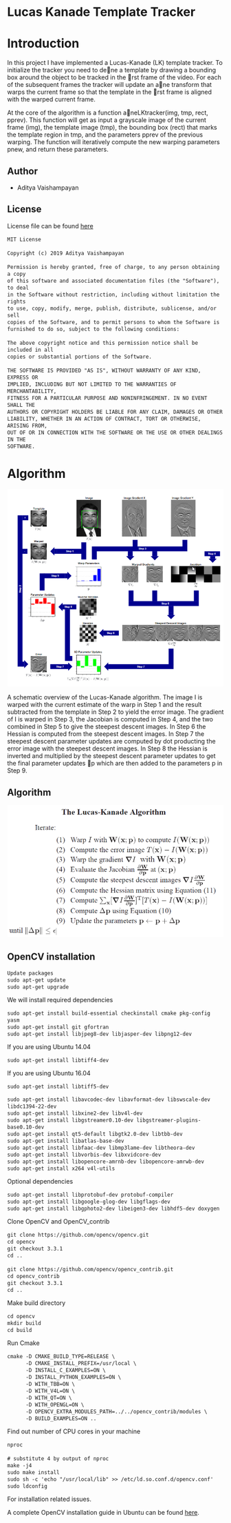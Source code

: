 # Lucas Kanade Template Tracker

# Introduction
In this project I have implemented a Lucas-Kanade (LK) template tracker.
To initialize the tracker you need to dene a template by drawing a
bounding box around the object to be tracked in the rst frame of the
video. For each of the subsequent frames the tracker will update an ane
transform that warps the current frame so that the template in the rst
frame is aligned with the warped current frame.

At the core of the algorithm is a function aneLKtracker(img, tmp, rect,
pprev). This function will get as input a grayscale image of the current
frame (img), the template image (tmp), the bounding box (rect) that
marks the template region in tmp, and the parameters pprev of the
previous warping. The function will iteratively compute the new warping
parameters pnew, and return these parameters.

## Author
 - Aditya Vaishampayan

## License
License file can be found [here](https://github.com/adityavaishampayan/Lucas_Kanade_Template_Tracker/blob/master/LICENSE)

```
MIT License

Copyright (c) 2019 Aditya Vaishampayan

Permission is hereby granted, free of charge, to any person obtaining a copy
of this software and associated documentation files (the "Software"), to deal
in the Software without restriction, including without limitation the rights
to use, copy, modify, merge, publish, distribute, sublicense, and/or sell
copies of the Software, and to permit persons to whom the Software is
furnished to do so, subject to the following conditions:

The above copyright notice and this permission notice shall be included in all
copies or substantial portions of the Software.

THE SOFTWARE IS PROVIDED "AS IS", WITHOUT WARRANTY OF ANY KIND, EXPRESS OR
IMPLIED, INCLUDING BUT NOT LIMITED TO THE WARRANTIES OF MERCHANTABILITY,
FITNESS FOR A PARTICULAR PURPOSE AND NONINFRINGEMENT. IN NO EVENT SHALL THE
AUTHORS OR COPYRIGHT HOLDERS BE LIABLE FOR ANY CLAIM, DAMAGES OR OTHER
LIABILITY, WHETHER IN AN ACTION OF CONTRACT, TORT OR OTHERWISE, ARISING FROM,
OUT OF OR IN CONNECTION WITH THE SOFTWARE OR THE USE OR OTHER DEALINGS IN THE
SOFTWARE.
```

# Algorithm
![Lucas Kanade Algorithm](Images/LK_algorithm.png)

A schematic overview of the Lucas-Kanade algorithm. The image I is
warped with the current estimate of the warp in Step 1 and the result
subtracted from the template in Step 2 to yield the error image. The
gradient of I is warped in Step 3, the Jacobian is computed in Step 4,
and the two combined in Step 5 to give the steepest descent images. In
Step 6 the Hessian is computed from the steepest descent images. In Step
7 the steepest descent parameter updates are computed by dot producting
the error image with the steepest descent images. In Step 8 the Hessian
is inverted and multiplied by the steepest descent parameter updates to
get the final parameter updates p which are then added to the
parameters p in Step 9.

## Algorithm
![Algorithm steps](Images/steps.png)

## OpenCV installation
```
Update packages
sudo apt-get update
sudo apt-get upgrade
```
We will install required dependencies
```
sudo apt-get install build-essential checkinstall cmake pkg-config yasm
sudo apt-get install git gfortran
sudo apt-get install libjpeg8-dev libjasper-dev libpng12-dev
 ```
If you are using Ubuntu 14.04
```
sudo apt-get install libtiff4-dev
```
If you are using Ubuntu 16.04
```
sudo apt-get install libtiff5-dev
```

```
sudo apt-get install libavcodec-dev libavformat-dev libswscale-dev libdc1394-22-dev
sudo apt-get install libxine2-dev libv4l-dev
sudo apt-get install libgstreamer0.10-dev libgstreamer-plugins-base0.10-dev
sudo apt-get install qt5-default libgtk2.0-dev libtbb-dev
sudo apt-get install libatlas-base-dev
sudo apt-get install libfaac-dev libmp3lame-dev libtheora-dev
sudo apt-get install libvorbis-dev libxvidcore-dev
sudo apt-get install libopencore-amrnb-dev libopencore-amrwb-dev
sudo apt-get install x264 v4l-utils
 ```
Optional dependencies
```
sudo apt-get install libprotobuf-dev protobuf-compiler
sudo apt-get install libgoogle-glog-dev libgflags-dev
sudo apt-get install libgphoto2-dev libeigen3-dev libhdf5-dev doxygen
```
Clone OpenCV and OpenCV_contrib
```
git clone https://github.com/opencv/opencv.git
cd opencv
git checkout 3.3.1
cd ..

git clone https://github.com/opencv/opencv_contrib.git
cd opencv_contrib
git checkout 3.3.1
cd ..
```
Make build directory
```
cd opencv
mkdir build
cd build
```
Run Cmake
```
cmake -D CMAKE_BUILD_TYPE=RELEASE \
      -D CMAKE_INSTALL_PREFIX=/usr/local \
      -D INSTALL_C_EXAMPLES=ON \
      -D INSTALL_PYTHON_EXAMPLES=ON \
      -D WITH_TBB=ON \
      -D WITH_V4L=ON \
      -D WITH_QT=ON \
      -D WITH_OPENGL=ON \
      -D OPENCV_EXTRA_MODULES_PATH=../../opencv_contrib/modules \
      -D BUILD_EXAMPLES=ON ..
```
Find out number of CPU cores in your machine
```
nproc

# substitute 4 by output of nproc
make -j4
sudo make install
sudo sh -c 'echo "/usr/local/lib" >> /etc/ld.so.conf.d/opencv.conf'
sudo ldconfig
```
For installation related issues.

A complete OpenCV installation guide in Ubuntu can be found [here](http://www.codebind.com/cpp-tutorial/install-opencv-ubuntu-cpp/).
